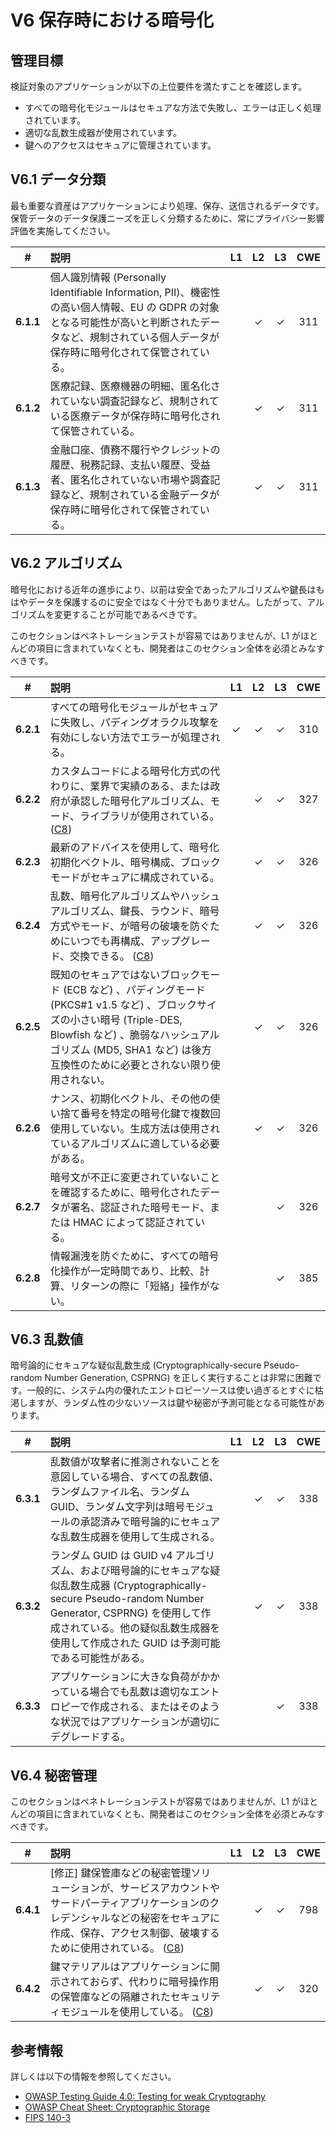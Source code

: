 # V6 保存時における暗号化

## 管理目標

検証対象のアプリケーションが以下の上位要件を満たすことを確認します。

* すべての暗号化モジュールはセキュアな方法で失敗し、エラーは正しく処理されています。
* 適切な乱数生成器が使用されています。
* 鍵へのアクセスはセキュアに管理されています。

## V6.1 データ分類

最も重要な資産はアプリケーションにより処理、保存、送信されるデータです。保管データのデータ保護ニーズを正しく分類するために、常にプライバシー影響評価を実施してください。

| # | 説明 | L1 | L2 | L3 | CWE |
| :---: | :--- | :---: | :---: | :---: | :---: |
| **6.1.1** | 個人識別情報 (Personally Identifiable Information, PII)、機密性の高い個人情報、EU の GDPR の対象となる可能性が高いと判断されたデータなど、規制されている個人データが保存時に暗号化されて保管されている。 | | ✓ | ✓ | 311 |
| **6.1.2** | 医療記録、医療機器の明細、匿名化されていない調査記録など、規制されている医療データが保存時に暗号化されて保管されている。 | | ✓ | ✓ | 311 |
| **6.1.3** | 金融口座、債務不履行やクレジットの履歴、税務記録、支払い履歴、受益者、匿名化されていない市場や調査記録など、規制されている金融データが保存時に暗号化されて保管されている。 | | ✓ | ✓ | 311 |

## V6.2 アルゴリズム

暗号化における近年の進歩により、以前は安全であったアルゴリズムや鍵長はもはやデータを保護するのに安全ではなく十分でもありません。したがって、アルゴリズムを変更することが可能であるべきです。

このセクションはペネトレーションテストが容易ではありませんが、L1 がほとんどの項目に含まれていなくとも、開発者はこのセクション全体を必須とみなすべきです。

| # | 説明 | L1 | L2 | L3 | CWE |
| :---: | :--- | :---: | :---: | :---: | :---: |
| **6.2.1** | すべての暗号化モジュールがセキュアに失敗し、パディングオラクル攻撃を有効にしない方法でエラーが処理される。 | ✓ | ✓ | ✓ | 310 |
| **6.2.2** | カスタムコードによる暗号化方式の代わりに、業界で実績のある、または政府が承認した暗号化アルゴリズム、モード、ライブラリが使用されている。 ([C8](https://owasp.org/www-project-proactive-controls/#div-numbering)) | | ✓ | ✓ | 327 |
| **6.2.3** | 最新のアドバイスを使用して、暗号化初期化ベクトル、暗号構成、ブロックモードがセキュアに構成されている。 | | ✓ | ✓ | 326 |
| **6.2.4** | 乱数、暗号化アルゴリズムやハッシュアルゴリズム、鍵長、ラウンド、暗号方式やモード、が暗号の破壊を防ぐためにいつでも再構成、アップグレード、交換できる。 ([C8](https://owasp.org/www-project-proactive-controls/#div-numbering)) | | ✓ | ✓ | 326 |
| **6.2.5** | 既知のセキュアではないブロックモード (ECB など) 、パディングモード (PKCS#1 v1.5 など) 、ブロックサイズの小さい暗号 (Triple-DES, Blowfish など) 、脆弱なハッシュアルゴリズム (MD5, SHA1 など) は後方互換性のために必要とされない限り使用されない。 | | ✓ | ✓ | 326 |
| **6.2.6** | ナンス、初期化ベクトル、その他の使い捨て番号を特定の暗号化鍵で複数回使用していない。生成方法は使用されているアルゴリズムに適している必要がある。 | | ✓ | ✓ | 326 |
| **6.2.7** | 暗号文が不正に変更されていないことを確認するために、暗号化されたデータが署名、認証された暗号モード、または HMAC によって認証されている。 | | | ✓ | 326 |
| **6.2.8** | 情報漏洩を防ぐために、すべての暗号化操作が一定時間であり、比較、計算、リターンの際に「短絡」操作がない。 | | | ✓ | 385 |

## V6.3 乱数値

暗号論的にセキュアな疑似乱数生成 (Cryptographically-secure Pseudo-random Number Generation, CSPRNG) を正しく実行することは非常に困難です。一般的に、システム内の優れたエントロピーソースは使い過ぎるとすぐに枯渇しますが、ランダム性の少ないソースは鍵や秘密が予測可能となる可能性があります。

| # | 説明 | L1 | L2 | L3 | CWE |
| :---: | :--- | :---: | :---: | :---: | :---: |
| **6.3.1** | 乱数値が攻撃者に推測されないことを意図している場合、すべての乱数値、ランダムファイル名、ランダム GUID、ランダム文字列は暗号モジュールの承認済みで暗号論的にセキュアな乱数生成器を使用して生成される。 | | ✓ | ✓ | 338 |
| **6.3.2** | ランダム GUID は GUID v4 アルゴリズム、および暗号論的にセキュアな疑似乱数生成器 (Cryptographically-secure Pseudo-random Number Generator, CSPRNG) を使用して作成されている。他の疑似乱数生成器を使用して作成された GUID は予測可能である可能性がある。 | | ✓ | ✓ | 338 |
| **6.3.3** | アプリケーションに大きな負荷がかかっている場合でも乱数は適切なエントロピーで作成される、またはそのような状況ではアプリケーションが適切にデグレードする。 | | | ✓ | 338 |

## V6.4 秘密管理

このセクションはペネトレーションテストが容易ではありませんが、L1 がほとんどの項目に含まれていなくとも、開発者はこのセクション全体を必須とみなすべきです。

| # | 説明 | L1 | L2 | L3 | CWE |
| :---: | :--- | :---: | :---: | :---: | :---: |
| **6.4.1** | [修正] 鍵保管庫などの秘密管理ソリューションが、サービスアカウントやサードパーティアプリケーションのクレデンシャルなどの秘密をセキュアに作成、保存、アクセス制御、破壊するために使用されている。 ([C8](https://owasp.org/www-project-proactive-controls/#div-numbering)) | | ✓ | ✓ | 798 |
| **6.4.2** | 鍵マテリアルはアプリケーションに開示されておらず、代わりに暗号操作用の保管庫などの隔離されたセキュリティモジュールを使用している。 ([C8](https://owasp.org/www-project-proactive-controls/#div-numbering)) | | ✓ | ✓ | 320 |

## 参考情報

詳しくは以下の情報を参照してください。

* [OWASP Testing Guide 4.0: Testing for weak Cryptography](https://owasp.org/www-project-web-security-testing-guide/v41/4-Web_Application_Security_Testing/09-Testing_for_Weak_Cryptography/README.html)
* [OWASP Cheat Sheet: Cryptographic Storage](https://cheatsheetseries.owasp.org/cheatsheets/Cryptographic_Storage_Cheat_Sheet.html)
* [FIPS 140-3](https://csrc.nist.gov/publications/detail/fips/140/3/final)
